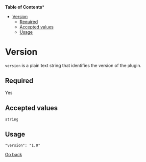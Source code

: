 <!-- START doctoc generated TOC please keep comment here to allow auto update -->
<!-- DON'T EDIT THIS SECTION, INSTEAD RE-RUN doctoc TO UPDATE -->
**Table of Contents***

- [Version](#version)
  - [Required](#required)
  - [Accepted values](#accepted-values)
  - [Usage](#usage)

<!-- END doctoc generated TOC please keep comment here to allow auto update -->

# Version

`version` is a plain text string that identifies the version of the plugin.

## Required
Yes

## Accepted values
`string`

## Usage
```
"version": "1.0"
```

[Go back](MANIFEST.md)
